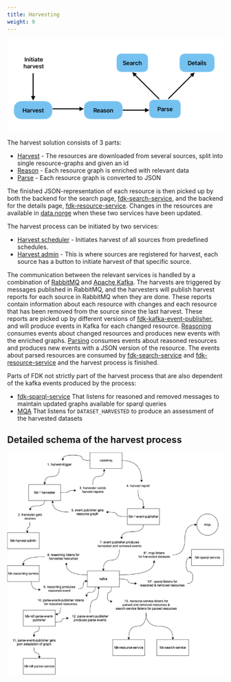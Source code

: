 ```yaml
---
title: Harvesting
weight: 9
---
```


![Simplified harvest process](simplified_process.jpg)

The harvest solution consists of 3 parts:
* [Harvest](https://informasjonsforvaltning.github.io/data.norge.no/harvesting/harvesters) - The resources are downloaded from several sources, split into single resource-graphs and given an id
* [Reason](https://github.com/Informasjonsforvaltning/fdk-reasoning-service) - Each resource graph is enriched with relevant data
* [Parse](https://informasjonsforvaltning.github.io/data.norge.no/harvesting/rdf-parse) - Each resource graph is converted to JSON

The finished JSON-representation of each resource is then picked up by both the backend for the search page, [fdk-search-service](https://github.com/Informasjonsforvaltning/fdk-search-service), and the backend for the details page, [fdk-resource-service](https://github.com/Informasjonsforvaltning/fdk-resource-service). Changes in the resources are available in [data.norge](https://data.norge.no) when these two services have been updated.

The harvest process can be initiated by two services:
* [Harvest scheduler](https://github.com/Informasjonsforvaltning/fdk-harvest-scheduler) - Initiates harvest of all sources from predefined schedules.
* [Harvest admin](https://informasjonsforvaltning.github.io/data.norge.no/harvesting/harvest-admin) - This is where sources are registered for harvest, each source has a button to initiate harvest of that specific source.

The communication between the relevant services is handled by a combination of [RabbitMQ](https://www.rabbitmq.com) and [Apache Kafka](https://kafka.apache.org). The harvests are triggered by messages published in RabbitMQ, and the harvesters will publish harvest reports for each source in RabbitMQ when they are done. These reports contain information about each resource with changes and each resource that has been removed from the source since the last harvest.
These reports are picked up by different versions of [fdk-kafka-event-publisher](https://github.com/Informasjonsforvaltning/fdk-kafka-event-publisher), and will produce events in Kafka for each changed resource.
[Reasoning](https://github.com/Informasjonsforvaltning/fdk-reasoning-service) consumes events about changed resources and produces new events with the enriched graphs. [Parsing]() consumes events about reasoned resources and produces new events with a JSON version of the resource. The events about parsed resources are consumed by [fdk-search-service](https://github.com/Informasjonsforvaltning/fdk-search-service) and [fdk-resource-service](https://github.com/Informasjonsforvaltning/fdk-resource-service) and the harvest process is finished.

Parts of FDK not strictly part of the harvest process that are also dependent of the kafka events produced by the process:
* [fdk-sparql-service](https://github.com/Informasjonsforvaltning/fdk-sparql-service) That listens for reasoned and removed messages to maintain updated graphs available for sparql queries
* [MQA](https://informasjonsforvaltning.github.io/data.norge.no/metadata-quality) That listens for `DATASET_HARVESTED` to produce an assessment of the harvested datasets

## Detailed schema of the harvest process

![Detailed harvest process](detailed_process.jpg)